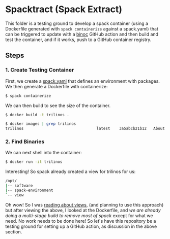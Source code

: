 # Spacktract (Spack Extract)

This folder is a testing ground to develop a spack container (using a Dockerfile 
generated with `spack containerize` against a spack.yaml) that can be triggered
to update with a [binoc](https://github.com/autamus/binoc) GitHub action
and then build and test the container, and if it works, push to a GitHub container
registry.

## Steps

### 1. Create Testing Container
First, we create a [spack.yaml](spack.yaml) that defines an environment with packages.
We then generate a Dockerfile with containerize:

```bash
$ spack containerize
```

We can then build to see the size of the container.

```bash
$ docker build -t trilinos .
```
```bash
$ docker images | grep trilinos
trilinos                                latest    3a5abcb21b12   About an hour ago   639MB
```

### 2. Find Binaries

We can next shell into the container:

```bash
$ docker run -it trilinos
```
Interesting! So spack already created a view for trilinos for us:

```bash
/opt/
|-- software
|-- spack-environment
`-- view
```

Oh wow! So I was [reading about views](https://spack.readthedocs.io/en/latest/workflows.html#filesystem-views),
(and planning to use this approach) but after viewing the above, I looked at the Dockerfile, and *we
are already doing a multi-stage build to remove most of spack* except for what we need. No work needs
to be done here! So let's have this repository be a testing ground for setting up a GitHub action,
as discussion in the above section.
